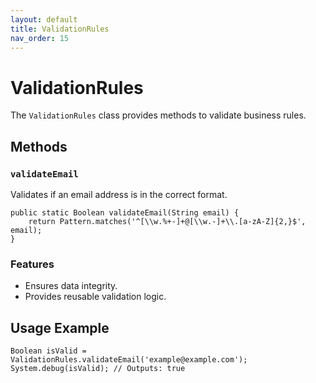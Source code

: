 ```yaml
---
layout: default
title: ValidationRules
nav_order: 15
---
```


# ValidationRules

The `ValidationRules` class provides methods to validate business rules.

## Methods

### `validateEmail`
Validates if an email address is in the correct format.

```apex
public static Boolean validateEmail(String email) {
    return Pattern.matches('^[\\w.%+-]+@[\\w.-]+\\.[a-zA-Z]{2,}$', email);
}
```

### Features
- Ensures data integrity.
- Provides reusable validation logic.

## Usage Example

```apex
Boolean isValid = ValidationRules.validateEmail('example@example.com');
System.debug(isValid); // Outputs: true
```

